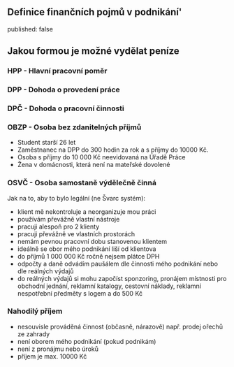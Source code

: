 ## Definice finančních pojmů v podnikání'
published: false

## Jakou formou je možné vydělat peníze

### HPP - Hlavní pracovní poměr

### DPP - Dohoda o provedení práce

### DPČ - Dohoda o pracovní činnosti

### OBZP - Osoba bez zdanitelných příjmů
* Student starší 26 let
* Zaměstnanec na DPP do 300 hodin za rok a s příjmy do 10000 Kč.
* Osoba s příjmy do 10 000 Kč neevidovaná na Úřadě Práce
* Žena v domácnosti, která není na mateřské dovolené

### OSVČ - Osoba samostaně výdělečně činná
Jak na to, aby to bylo legální (ne Švarc systém):
* klient mě nekontroluje a neorganizuje mou práci
* používám převážně vlastní nástroje
* pracuji alespoň pro 2 klienty
* pracuji převážně ve vlastních prostorách
* nemám pevnou pracovní dobu stanovenou klientem
* ideálně se obor mého podnikání liší od klientova
* do příjmů 1 000 000 Kč ročně nejsem plátce DPH
* odpočty a daně odvádím paušálem dle činnosti mého podnikání nebo dle reálných výdajů
* do reálných výdajů si mohu započíst sponzoring, pronájem místnosti pro obchodní jednání, reklamní katalogy, cestovní náklady, reklamní nespotřební předměty s logem a do 500 Kč

### Nahodilý příjem
* nesouvisle prováděná činnost (občasně, nárazově) např. prodej ořechů ze zahrady
* není oborem mého podnikání (pokud podnikám)
* není z pronájmu nebo úroků
* příjem je max. 10000 Kč
